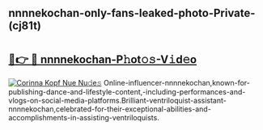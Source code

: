 ## nnnnekochan-only-fans​-leaked-photo​-Private-(cj81t)


# <h2><a href="https://mediaupload.pro?title=nnnnekochan&ref=git">🔗👉 🔴 nnnnekochan-P𝚑ot𝚘𝚜-V𝚒d𝚎o</a></h2>

[![Corinna Kopf Nue Nu𝚍e𝚜](https://i.imgur.com/0qMVB7G.gif)](https://mediaupload.pro?title=nnnnekochan&ref=git)
Online-influencer-nnnnekochan,known-for-publishing-dance-and-lifestyle-content,-including-performances-and-vlogs-on-social-media-platforms.Brilliant-ventriloquist-assistant-nnnnekochan,celebrated-for-their-exceptional-abilities-and-accomplishments-in-assisting-ventriloquists.  